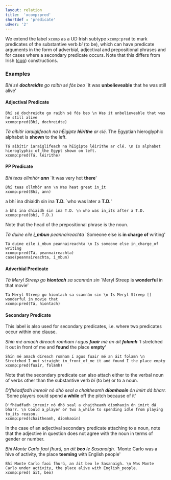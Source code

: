 ```yaml
---
layout: relation
title:  'xcomp:pred'
shortdef : 'predicate'
udver: '2'
---
```


We extend the label `xcomp` as a UD Irish subtype `xcomp:pred` to mark predicates of the substantive verb _bí_ (to be), which can have predicate arguments in the form of adverbial, adjectival and prepositional phrases and for cases where a secondary predicate occurs.
Note that this differs from Irish ([cop]()) constructions. 

### Examples

_Bhí sé <b>dochreidte</b> go raibh sé fós beo_ `It was <b>unbelieveable</b> that he was still alive'

#### Adjectival Predicate

~~~ sdparse
Bhí sé dochreidte go raibh sé fós beo \n Was it unbelieveable that was he still alive
xcomp:pred(Bhí, dochreidte)
~~~

_Tá aibítir iaraiglifeach na hÉigipte <b>léirithe</b> ar clé._ The Egyptian hieroglyphic alphabet is <b>shown</b> to the left.

~~~ sdparse
Tá aibítir iaraiglifeach na hÉigipte léirithe ar clé. \n Is alphabet hieroglyphic of_the Egypt shown on left.
xcomp:pred(Tá, léirithe)
~~~

#### PP Predicate


_Bhí teas ollmhór <b>ann</b>_ `It was very hot <b>there</b>'

~~~ sdparse
Bhí teas ollmhór ann \n Was heat great in_it 
xcomp:pred(Bhí, ann)
~~~

a bhí ina dhiaidh sin ina <b>T.D.</b> `who was later a <b>T.D.</b>'
~~~ sdparse
a bhí ina dhiaidh sin ina T.D. \n who was in_its after a T.D. 
xcomp:pred(bhí, T.D.)
~~~

Note that the head of the prepositional phrase is the noun.

_Tá duine eile <b>i_mbun</b> peannaireachta_ `Someone else is <b>in charge of</b> writing'

~~~ sdparse
Tá duine eile i_mbun peannaireachta \n Is someone else in_charge_of writing 
xcomp:pred(Tá, peannaireachta)
case(peannaireachta, i_mbun)
~~~


#### Adverbial Predicate

_Tá Meryl Streep go <b>hiontach</b> sa scannán sin_ `Meryl Streep is <b>wonderful</b> in that movie'

~~~ sdparse
Tá Meryl Streep go hiontach sa scannán sin \n Is Meryl Streep [] wonderful in movie that
xcomp:pred(Tá, hiontach)
~~~

#### Secondary Predicate

This label is also used for secondary predicates, i.e. where two predicates occur within one clause. 

_Shín mé amach díreach romham í agus <b>fuair</b> mé an áit <b>folamh</b>_ `I stretched it out in front of me and <b>found</b> the place <b>empty</b>'

~~~ sdparse
Shín mé amach díreach romham í agus fuair mé an áit folamh \n Stretched I out straight in_front_of_me it and found I the place empty 
xcomp:pred(fuair, folamh)
~~~

Note that the secondary predicate can also attach either to the verbal noun of verbs other than the substantive verb _bí_ (to be) or to a noun. 

_D'fhéadfadh imreoir nó dhó seal a chaitheamh <b>díomhaoin</b> ón imirt dá bharr._ `Some players could spend <b>a while</b> off the pitch because of it'

~~~ sdparse
D'fhéadfadh imreoir nó dhó seal a chaitheamh díomhaoin ón imirt dá bharr. \n Could a_player or two a_while to spending idle from playing to_its reason.
xcomp:pred(chaitheamh, díomhaoin)
~~~

In the case of an adjectival secondary predicate attaching to a noun, note that the adjective in question does not agree with the noun in terms of gender or number.

_Bhí Monte Carlo faoi fhurú, an áit <b>beo</b> le Sasanaigh._ `Monte Carlo was a hive of activity, the place <b>teeming</b> with English people'

~~~ sdparse
Bhí Monte Carlo faoi fhurú, an áit beo le Sasanaigh. \n Was Monte Carlo under activity, the place alive with English_people.
xcomp:pred( áit, beo)
~~~

<!-- Interlanguage links updated Út 9. května 2023, 20:04:35 CEST -->
